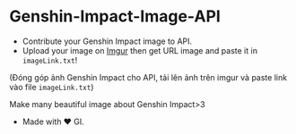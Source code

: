 # Genshin-Impact-Image-API
- Contribute your Genshin Impact image to API. 
- Upload your image on [Imgur](https://imgur.com/) then get URL image and paste it in `imageLink.txt`!


(Đóng góp ảnh Genshin Impact cho API, tải lên ảnh trên imgur và paste link vào file `imageLink.txt`)


Make many beautiful image about Genshin Impact>3 

- Made with ❤️ GI.
